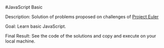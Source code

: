 #JavaScript Basic

Description: Solution of problems proposed on challenges of [Project Euler](http://projecteuler.net/)

Goal: Learn basic JavaScript.

Final Result: See the code of the solutions and copy and execute on your local machine.
